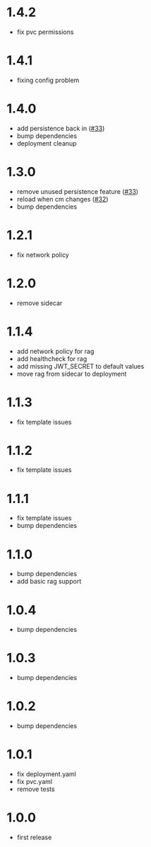 # 1.4.2
- fix pvc permissions

# 1.4.1
- fixing config problem

# 1.4.0
- add persistence back in ([#33](https://github.com/Schluggi/helm-charts/issues/33))
- bump dependencies
- deployment cleanup

# 1.3.0
- remove unused persistence feature ([#33](https://github.com/Schluggi/helm-charts/issues/33))
- reload when cm changes ([#32](https://github.com/Schluggi/helm-charts/issues/32))
- bump dependencies

# 1.2.1
- fix network policy

# 1.2.0
- remove sidecar

# 1.1.4
- add network policy for rag
- add healthcheck for rag
- add missing JWT_SECRET to default values
- move rag from sidecar to deployment

# 1.1.3
- fix template issues

# 1.1.2
- fix template issues

# 1.1.1
- fix template issues
- bump dependencies

# 1.1.0
- bump dependencies
- add basic rag support

# 1.0.4
- bump dependencies

# 1.0.3
- bump dependencies

# 1.0.2
- bump dependencies

# 1.0.1
- fix deployment.yaml
- fix pvc.yaml
- remove tests

# 1.0.0
- first release
